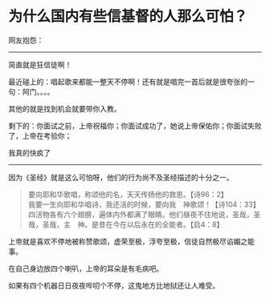 # 为什么国内有些信基督的人那么可怕？

网友抱怨：

---
简直就是狂信徒啊！

最近碰上的：唱起歌来都能一整天不停啊！还有就是唱完一首后就是很夸张的一句：阿门。。。。

其他的就是找到机会就要带你入教。

剩下的：你面试之前，上帝祝福你；你面试成功了，她说上帝保佑你；你面试失败了，上帝在考验你；

我真的快疯了

---

因为《圣经》就是这么可怕呀，他们的行为尚不及圣经描述的十分之一。

> 要向耶和华歌唱，称颂他的名，天天传扬他的救恩。【诗96：2】<br>
我要一生向耶和华唱诗，我还活的时候，要向我　神歌颂！【诗104：33】<br>
四活物各有六个翅膀，遍体内外都满了眼睛。他们昼夜不住地说，圣哉，圣哉，圣哉，主　神。是昔在今在以后永在的全能者。【启4：8】

上帝就是喜欢不停地被称赞歌颂，虚荣至极，浮夸至极，信徒自然极尽谄媚之能事。

在自己身边放四个喇叭，上帝的耳朵是有毛病吧。

如果有四个机器日日夜夜哔叨个不停，这鬼地方比地狱还让人难受。